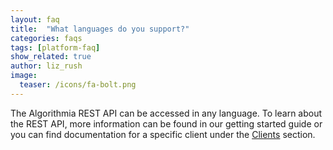 ```yaml
---
layout: faq
title:  "What languages do you support?"
categories: faqs
tags: [platform-faq]
show_related: true
author: liz_rush
image:
  teaser: /icons/fa-bolt.png
---
```


The Algorithmia REST API can be accessed in any language. To learn about the REST API, more information can be found in our getting started guide or you can find documentation for a specific client under the [Clients](/clients) section.